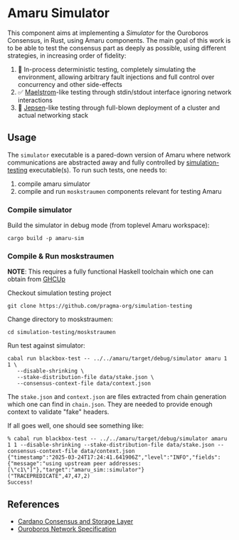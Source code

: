 # Amaru Simulator

This component aims at implementing a _Simulator_ for the Ouroboros Consensus, in Rust, using Amaru components. The main goal of this work is to be able to test the consensus part as deeply as possible, using different strategies, in increasing order of fidelity:

1. 🔴 In-process deterministic testing, completely simulating the environment, allowing arbitrary fault injections and full control over concurrency and other side-effects
2. ✅ [Maelstrom](https://github.com/jepsen-io/maelstrom/)-like testing through stdin/stdout interface ignoring network interactions
3. 🔴 [Jepsen](https://github.com/jepsen-io/jepsen)-like testing through full-blown deployment of a cluster and actual networking stack

## Usage

The `simulator` executable is a pared-down version of Amaru where network communications are abstracted away and fully controlled by [simulation-testing](https://github.com/pragma-org/simulation-testing) executable(s).
To run such tests, one needs to:

1. compile amaru simulator
2. compile and run `moskstraumen` components relevant for testing Amaru

### Compile simulator

Build the simulator in debug mode (from toplevel Amaru workspace):

```
cargo build -p amaru-sim
```

### Compile & Run moskstraumen

**NOTE**: This requires a fully functional Haskell toolchain which one can obtain from [GHCUp](http://ghcup.haskell.org)

Checkout simulation testing project

```
git clone https://github.com/pragma-org/simulation-testing
```

Change directory to moskstraumen:

```
cd simulation-testing/moskstraumen
```

Run test against simulator:

```
cabal run blackbox-test -- ../../amaru/target/debug/simulator amaru 1 1 \
   --disable-shrinking \
   --stake-distribution-file data/stake.json \
   --consensus-context-file data/context.json
```

The `stake.json` and `context.json` are files extracted from chain generation which one can find in `chain.json`. They are needed to provide enough context to validate "fake" headers.

If all goes well, one should see something like:

```
% cabal run blackbox-test -- ../../amaru/target/debug/simulator amaru 1 1 --disable-shrinking --stake-distribution-file data/stake.json --consensus-context-file data/context.json
{"timestamp":"2025-03-24T17:24:41.641906Z","level":"INFO","fields":{"message":"using upstream peer addresses: [\"c1\"]"},"target":"amaru_sim::simulator"}
("TRACEPREDICATE",47,47,2)
Success!
```

## References

* [Cardano Consensus and Storage Layer](https://ouroboros-consensus.cardano.intersectmbo.org/assets/files/report-b72e7d765cfee85b26dc035c52c6de84.pdf)
* [Ouroboros Network Specification](https://ouroboros-network.cardano.intersectmbo.org/pdfs/network-spec/network-spec.pdf)
